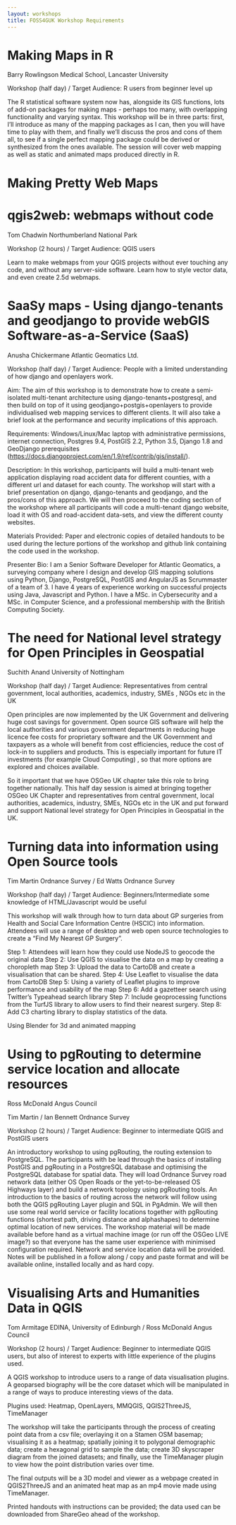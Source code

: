 ```yaml
---
layout: workshops
title: FOSS4GUK Workshop Requirements
---
```


# Making Maps in R #

Barry Rowlingson Medical School, Lancaster University

Workshop (half day) / Target Audience: R users from beginner level up

The R statistical software system now has, alongside its GIS functions, lots of add-on packages for making maps - perhaps too many, with overlapping functionality and varying syntax. This workshop will be in three parts: first, I’ll introduce as many of the mapping packages as I can, then you will have time to play with them, and finally we’ll discuss the pros and cons of them all, to see if a single perfect mapping package could be derived or synthesized from the ones available. The session will cover web mapping as well as static and animated maps produced directly in R.

# Making Pretty Web Maps #

# qgis2web: webmaps without code #

Tom Chadwin Northumberland National Park

Workshop (2 hours) / Target Audience: QGIS users

Learn to make webmaps from your QGIS projects without ever touching any code, and without any server-side software. Learn how to style vector data, and even create 2.5d webmaps.

# SaaSy maps - Using django-tenants and geodjango to provide webGIS Software-as-a-Service (SaaS) #

Anusha Chickermane Atlantic Geomatics Ltd.

Workshop (half day) / Target Audience: People with a limited understanding of how django and openlayers work.

Aim: The aim of this workshop is to demonstrate how to create a semi-isolated multi-tenant architecture using django-tenants+postgresql, and then build on top of it using geodjango+postgis+openlayers to provide individualised web mapping services to different clients. It will also take a brief look at the performance and security implications of this approach.

Requirements: Windows/Linux/Mac laptop with administrative permissions, internet connection, Postgres 9.4, PostGIS 2.2, Python 3.5, Django 1.8 and GeoDjango prerequisites (https://docs.djangoproject.com/en/1.9/ref/contrib/gis/install/).

Description: In this workshop, participants will build a multi-tenant web application displaying road accident data for different counties, with a different url and dataset for each county. The workshop will start with a brief presentation on django, django-tenants and geodjango, and the pros/cons of this approach. We will then proceed to the coding section of the workshop where all participants will code a multi-tenant django website, load it with OS and road-accident data-sets, and view the different county websites.

Materials Provided: Paper and electronic copies of detailed handouts to be used during the lecture portions of the workshop and github link containing the code used in the workshop.

Presenter Bio: I am a Senior Software Developer for Atlantic Geomatics, a surveying company where I design and develop GIS mapping solutions using Python, Django, PostgreSQL, PostGIS and AngularJS as Scrummaster of a team of 3. I have 4 years of experience working on successful projects using Java, Javascript and Python. I have a MSc. in Cybersecurity and a MSc. in Computer Science, and a professional membership with the British Computing Society.

# The need for National level strategy for Open Principles in Geospatial #

Suchith Anand University of Nottingham

Workshop (half day) / Target Audience: Representatives from central government, local authorities, academics, industry, SMEs , NGOs etc in the UK

Open principles are now implemented by the UK Government and delivering huge cost savings for government. Open source GIS software will help the local authorities and various government departments in reducing huge licence fee costs for proprietary software and the UK Government and taxpayers as a whole will benefit from cost efficiencies, reduce the cost of lock-in to suppliers and products. This is especially important for future IT investments (for example Cloud Computing) , so that more options are explored and choices available.

So it important that we have OSGeo UK chapter take this role to bring together nationally. This half day session is aimed at bringing together OSGeo UK Chapter and representatives from central government, local authorities, academics, industry, SMEs, NGOs etc in the UK and put forward and support National level strategy for Open Principles in Geospatial in the UK.

# Turning data into information using Open Source tools #

Tim Martin Ordnance Survey / Ed Watts Ordnance Survey

Workshop (half day) / Target Audience: Beginners/Intermediate some knowledge of HTML/Javascript would be useful

This workshop will walk through how to turn data about GP surgeries from Health and Social Care Information Centre (HSCIC) into information. Attendees will use a range of desktop and web open source technologies to create a “Find My Nearest GP Surgery”.

Step 1: Attendees will learn how they could use NodeJS to geocode the original data Step 2: Use QGIS to visualise the data on a map by creating a choropleth map Step 3: Upload the data to CartoDB and create a visualisation that can be shared. Step 4: Use Leaflet to visualise the data from CartoDB Step 5: Using a variety of Leaflet plugins to improve performance and usability of the map Step 6: Add a gazetteer search using Twitter’s Typeahead search library Step 7: Include geoprocessing functions from the TurfJS library to allow users to find their nearest surgery. Step 8: Add C3 charting library to display statistics of the data.

Using Blender for 3d and animated mapping

# Using to pgRouting to determine service location and allocate resources #

Ross McDonald Angus Council

Tim Martin / Ian Bennett Ordnance Survey

Workshop (2 hours) / Target Audience: Beginner to intermediate QGIS and PostGIS users

An introductory workshop to using pgRouting, the routing extension to PostgreSQL. The participants with be lead through the basics of installing PostGIS and pgRouting in a PostgreSQL database and optimising the PostgreSQL database for spatial data. They will load Ordnance Survey road network data (either OS Open Roads or the yet-to-be-released OS Highways layer) and build a network topology using pgRouting tools. An introduction to the basics of routing across the network will follow using both the QGIS pgRouting Layer plugin and SQL in PgAdmin. We will then use some real world service or facility locations together with pgRouting functions (shortest path, driving distance and alphashapes) to determine optimal location of new services. The workshop material will be made available before hand as a virtual machine image (or run off the OSGeo LIVE image?) so that everyone has the same user experience with minimised configuration required. Network and service location data will be provided. Notes will be published in a follow along / copy and paste format and will be available online, installed locally and as hard copy.

# Visualising Arts and Humanities Data in QGIS #

Tom Armitage EDINA, University of Edinburgh / Ross McDonald Angus Council

Workshop (2 hours) / Target Audience: Beginner to intermediate QGIS users, but also of interest to experts with little experience of the plugins used.

A QGIS workshop to introduce users to a range of data visualisation plugins. A geoparsed biography will be the core dataset which will be manipulated in a range of ways to produce interesting views of the data.

Plugins used: Heatmap, OpenLayers, MMQGIS, QGIS2ThreeJS, TimeManager

The workshop will take the participants through the process of creating point data from a csv file; overlaying it on a Stamen OSM basemap; visualising it as a heatmap; spatially joining it to polygonal demographic data; create a hexagonal grid to sample the data; create 3D skyscraper diagram from the joined datasets; and finally, use the TimeManager plugin to view how the point distribution varies over time.

The final outputs will be a 3D model and viewer as a webpage created in QGIS2ThreeJS and an animated heat map as an mp4 movie made using TimeManager.

Printed handouts with instructions can be provided; the data used can be downloaded from ShareGeo ahead of the workshop.
